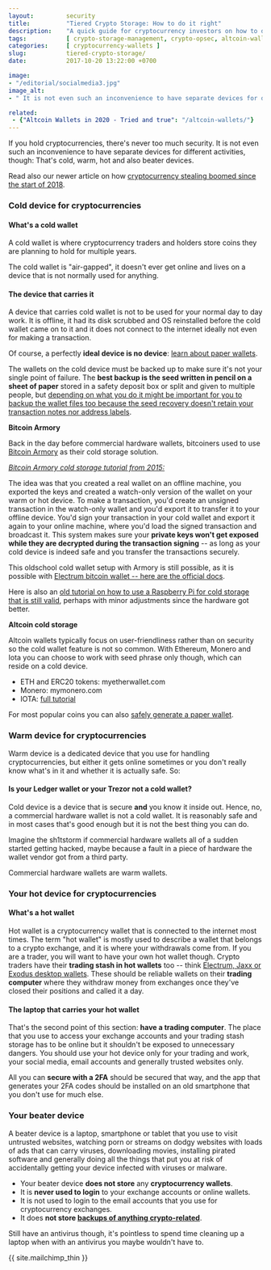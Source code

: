 ```yaml
---
layout:         security
title:          "Tiered Crypto Storage: How to do it right"
description:    "A quick guide for cryptocurrency investors on how to do tiered devices right. It is not even such an inconvenience to have separate devices for different activities."
tags:           [ crypto-storage-management, crypto-opsec, altcoin-wallet, bitcoin-wallet ]
categories:     [ cryptocurrency-wallets ]
slug:           tiered-crypto-storage/
date:           2017-10-20 13:22:00 +0700

image:
- "/editorial/socialmedia3.jpg"
image_alt:
- " It is not even such an inconvenience to have separate devices for different activities."

related:
 - {"Altcoin Wallets in 2020 - Tried and true": "/altcoin-wallets/"}
---
```


If you hold cryptocurrencies, there's never too much security. It is not even such an inconvenience to have separate devices for different activities, though: That's cold, warm, hot and also beater devices.

Read also our newer article on how [cryptocurrency stealing boomed since the start of 2018](/security/malware).

### Cold device for cryptocurrencies

#### What's a cold wallet

A cold wallet is where cryptocurrency traders and holders store coins they are planning to hold for multiple years.

The cold wallet is "air-gapped", it doesn't ever get online and lives on a device that is not normally used for anything.

#### The device that carries it

A device that carries cold wallet is not to be used for your normal day to day work. It is offline, it had its disk scrubbed and OS reinstalled before the cold wallet came on to it and it does not connect to the internet ideally not even for making a transaction.

Of course, a perfectly **ideal device is no device**: [learn about paper wallets](https://www.altcointrading.net/security/backups#how-to-back-up-your-wallet-seed-digital).


The wallets on the cold device must be backed up to make sure it's not your single point of failure. The **best backup is the seed written in pencil on a sheet of paper** stored in a safety deposit box or split and given to multiple people, but [depending on what you do it might be important for you to backup the wallet files too because the seed recovery doesn't retain your transaction notes nor address labels](https://www.altcointrading.net/security/backups#hiding-wallets).

**Bitcoin Armory**

Back in the day before commercial hardware wallets, bitcoiners used to use [Bitcoin Armory](https://www.bitcoinarmory.com/cold-storage/) as their cold storage solution.

[*Bitcoin Armory cold storage tutorial from 2015:*](https://www.youtube.com/watch?v=tK85tvYkxHU)

<div class=" clearfix adfix">
<amp-youtube
       data-videoid="tK85tvYkxHU"
       layout="responsive"
       width="700" height="360"></amp-youtube>
</div>

The idea was that you created a real wallet on an offline machine, you exported the keys and created a watch-only version of the wallet on your warm or hot device. To make a transaction, you'd create an unsigned transaction in the watch-only wallet and you'd export it to transfer it to your offline device. You'd sign your transaction in your cold wallet and export it again to your online machine, where you'd load the signed transaction and broadcast it. This system makes sure your **private keys won't get exposed while they are decrypted during the transaction signing** -- as long as your cold device is indeed safe and you transfer the transactions securely.

This oldschool cold wallet setup with Armory is still possible, as it is possible with [Electrum bitcoin wallet -- here are the official docs](http://docs.electrum.org/en/latest/coldstorage.html).

Here is also an [old tutorial on how to use a Raspberry Pi for cold storage that is still valid](https://www.reddit.com/r/Bitcoin/comments/1rrxe5/howto_building_an_offline_cold_wallet_with_a/), perhaps with minor adjustments since the hardware got better.

**Altcoin cold storage**

Altcoin wallets typically focus on user-friendliness rather than on security so the cold wallet feature is not so common. With Ethereum, Monero and Iota you can choose to work with seed phrase only though, which can reside on a cold device.

* ETH and ERC20 tokens: myetherwallet.com
* Monero: mymonero.com
* IOTA: [full tutorial](https://www.altcointrading.net/security/iota)

For most popular coins you can also [safely generate a paper wallet](https://www.altcointrading.net/security/backups#how-to-back-up-your-wallet-seed-digital).

### Warm device for cryptocurrencies

Warm device is a dedicated device that you use for handling cryptocurrencies, but either it gets online sometimes or you don't really know what's in it and whether it is actually safe. So:

#### Is your Ledger wallet or your Trezor not a cold wallet?

Cold device is a device that is secure **and** you know it inside out. Hence, no, a commercial hardware wallet is not a cold wallet. It is reasonably safe and in most cases that's good enough but it is not the best thing you can do.

Imagine the sh1tstorm if commercial hardware wallets all of a sudden started getting hacked, maybe because a fault in a piece of hardware the wallet vendor got from a third party.

Commercial hardware wallets are warm wallets.

### Your hot device for cryptocurrencies

#### What's a hot wallet

Hot wallet is a cryptocurrency wallet that is connected to the internet most times. The term "hot wallet" is mostly used to describe a wallet that belongs to a crypto exchange, and it is where your withdrawals come from. If you are a trader, you will want to have your own hot wallet though. Crypto traders have their **trading stash in hot wallets** too -- think [Electrum, Jaxx or Exodus desktop wallets](https://www.altcointrading.net/altcoin-wallets/). These should be reliable wallets on their **trading computer** where they withdraw money from exchanges once they've closed their positions and called it a day.

#### The laptop that carries your hot wallet

That's the second point of this section: **have a trading computer**. The place that you use to access your exchange accounts and your trading stash storage has to be online but it shouldn't be exposed to unnecessary dangers. You should use your hot device only for your trading and work, your social media, email accounts and generally trusted websites only.

All you can **secure with a 2FA** should be secured that way, and the app that generates your 2FA codes should be installed on an old smartphone that you don't use for much else.


### Your beater device

A beater device is a laptop, smartphone or tablet that you use to visit untrusted websites, watching porn or streams on dodgy websites with loads of ads that can carry viruses, downloading movies, installing pirated software and generally doing all the things that put you at risk of accidentally getting your device infected with viruses or malware.

* Your beater device **does not store** any **cryptocurrency wallets**.
* It is **never used to login** to your exchange accounts or online wallets.
* It is not used to login to the email accounts that you use for cryptocurrency exchanges.
* It does **not store [backups of anything crypto-related](https://www.altcointrading.net/security/backups)**.

Still have an antivirus though, it's pointless to spend time cleaning up a laptop when with an antivirus you maybe wouldn't have to.

{{ site.mailchimp_thin }}
